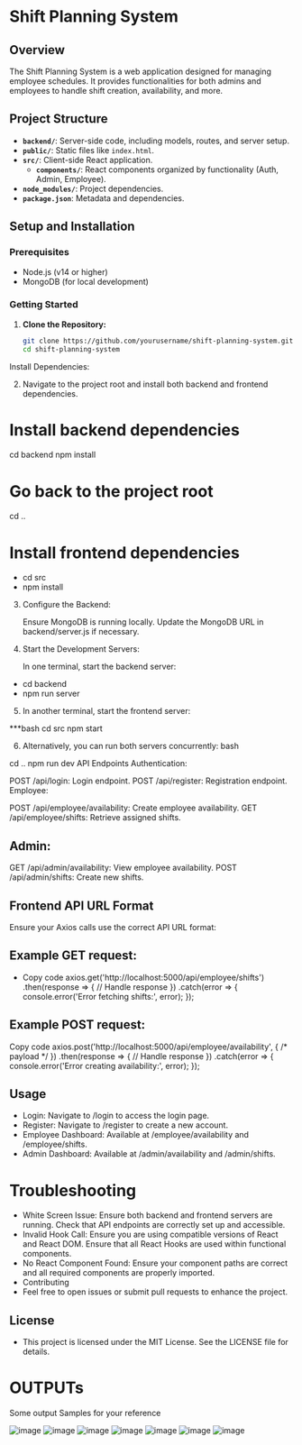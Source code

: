 # Shift Planning System

## Overview

The Shift Planning System is a web application designed for managing employee schedules. It provides functionalities for both admins and employees to handle shift creation, availability, and more.

## Project Structure

- **`backend/`**: Server-side code, including models, routes, and server setup.
- **`public/`**: Static files like `index.html`.
- **`src/`**: Client-side React application.
  - **`components/`**: React components organized by functionality (Auth, Admin, Employee).
- **`node_modules/`**: Project dependencies.
- **`package.json`**: Metadata and dependencies.

## Setup and Installation

### Prerequisites

- Node.js (v14 or higher)
- MongoDB (for local development)

### Getting Started

1. **Clone the Repository:**

   ```bash
   git clone https://github.com/yourusername/shift-planning-system.git
   cd shift-planning-system

Install Dependencies:

2. Navigate to the project root and install both backend and frontend dependencies.
# Install backend dependencies
cd backend
npm install

# Go back to the project root
cd ..

# Install frontend dependencies
- cd src
- npm install

3. Configure the Backend:

    Ensure MongoDB is running locally. Update the MongoDB URL in backend/server.js if necessary.

4. Start the Development Servers:

    In one terminal, start the backend server:
- cd backend
- npm run server

5. In another terminal, start the frontend server:

  ***bash
     cd src
     npm start

6. Alternatively, you can run both servers concurrently:
bash

cd ..
npm run dev
API Endpoints
Authentication:

POST /api/login: Login endpoint.
POST /api/register: Registration endpoint.
Employee:

POST /api/employee/availability: Create employee availability.
GET /api/employee/shifts: Retrieve assigned shifts.

## Admin:

GET /api/admin/availability: View employee availability.
POST /api/admin/shifts: Create new shifts.

## Frontend API URL Format

Ensure your Axios calls use the correct API URL format:

## Example GET request:

 
- Copy code
axios.get('http://localhost:5000/api/employee/shifts')
  .then(response => {
    // Handle response
  })
  .catch(error => {
    console.error('Error fetching shifts:', error);
  });

## Example POST request:

 
Copy code
axios.post('http://localhost:5000/api/employee/availability', { /* payload */ })
  .then(response => {
    // Handle response
  })
  .catch(error => {
    console.error('Error creating availability:', error);
  });

## Usage
- Login: Navigate to /login to access the login page.
- Register: Navigate to /register to create a new account.
- Employee Dashboard: Available at /employee/availability and /employee/shifts.
- Admin Dashboard: Available at /admin/availability and /admin/shifts.

# Troubleshooting
- White Screen Issue: Ensure both backend and frontend servers are running. Check that API endpoints are correctly set up and accessible.
- Invalid Hook Call: Ensure you are using compatible versions of React and React DOM. Ensure that all React Hooks are used within functional components.
- No React Component Found: Ensure your component paths are correct and all required components are properly imported.
- Contributing
- Feel free to open issues or submit pull requests to enhance the project.

## License
- This project is licensed under the MIT License. See the LICENSE file for details.

# OUTPUTs
Some output Samples for your reference

![image](https://github.com/user-attachments/assets/b56571d3-2952-4369-9847-3aecc6ec86f4)
![image](https://github.com/user-attachments/assets/e31d963d-b540-48e9-9d4f-a27581de5398)
![image](https://github.com/user-attachments/assets/73f9d444-f6d1-4126-af48-21aa5ba22cd2)
![image](https://github.com/user-attachments/assets/ddd1f512-ba3a-4f46-9915-393a7e9faff0)
![image](https://github.com/user-attachments/assets/f15cba5d-5fd1-4bff-9e41-33170eb53dc7)
![image](https://github.com/user-attachments/assets/b23d43bd-ec50-4736-a50e-b42d0eac15d5)
![image](https://github.com/user-attachments/assets/28dc7426-001f-46af-9006-090d4dd0e3fe)










